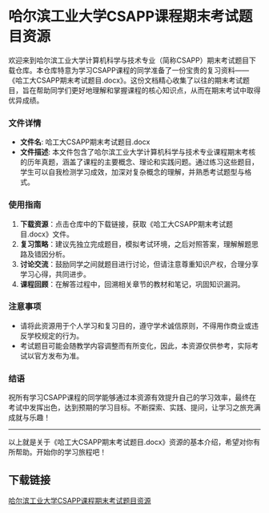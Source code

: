 # 哈尔滨工业大学CSAPP课程期末考试题目资源

欢迎来到哈尔滨工业大学计算机科学与技术专业（简称CSAPP）期末考试题目下载仓库。本仓库特意为学习CSAPP课程的同学准备了一份宝贵的复习资料——《哈工大CSAPP期末考试题目.docx》。这份文档精心收集了以往的期末考试题目，旨在帮助同学们更好地理解和掌握课程的核心知识点，从而在期末考试中取得优异成绩。

### 文件详情

- **文件名**: 哈工大CSAPP期末考试题目.docx
- **文件描述**: 本文件包含了哈尔滨工业大学计算机科学与技术专业课程期末考核的历年真题，涵盖了课程的主要概念、理论和实践问题。通过练习这些题目，学生可以自我检测学习成效，加深对复杂概念的理解，并熟悉考试题型与格式。

### 使用指南

1. **下载资源**：点击仓库中的下载链接，获取《哈工大CSAPP期末考试题目.docx》文件。
2. **复习策略**：建议先独立完成题目，模拟考试环境，之后对照答案，理解解题思路及错因分析。
3. **讨论交流**：鼓励同学之间就题目进行讨论，但请注意尊重知识产权，合理分享学习心得，共同进步。
4. **课程回顾**：在解答过程中，回溯相关章节的教材和笔记，巩固知识漏洞。

### 注意事项

- 请将此资源用于个人学习和复习目的，遵守学术诚信原则，不得用作商业或违反学校规定的行为。
- 考试题目可能会随教学内容调整而有所变化，因此，本资源仅供参考，实际考试以官方发布为准。

### 结语

祝所有学习CSAPP课程的同学能够通过本资源有效提升自己的学习效率，最终在考试中发挥出色，达到预期的学习目标。不断探索、实践、提问，让学习之旅充满成就与乐趣！

---

以上就是关于《哈工大CSAPP期末考试题目.docx》资源的基本介绍，希望对你有所帮助。开始你的学习旅程吧！

## 下载链接

[哈尔滨工业大学CSAPP课程期末考试题目资源](https://pan.quark.cn/s/2e924087a5cc)